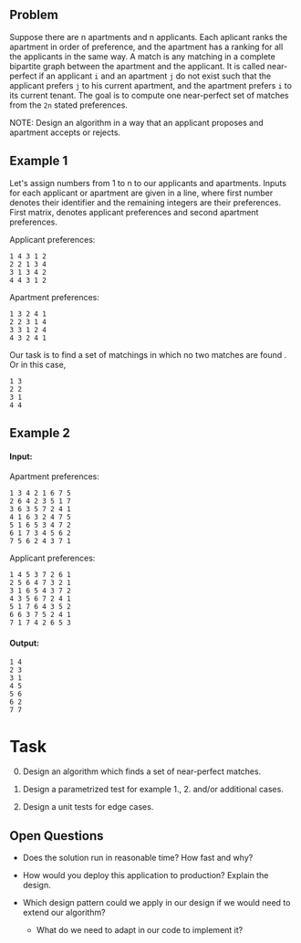 ## Problem


Suppose there are n apartments and n applicants. Each aplicant ranks the apartment in order of
preference, and the apartment has a ranking for all the applicants in the same way. A match is any matching in a complete bipartite graph between the apartment and the applicant. It is called near-perfect if an applicant `i` and an apartment `j` do not exist such that the applicant prefers `j` to his current apartment, and the apartment prefers `i` to its current tenant. The goal is to compute one near-perfect set of matches from the `2n` stated preferences. 

NOTE: Design an algorithm in a way that an applicant proposes and apartment accepts or rejects.


## Example 1


Let's assign numbers from 1 to n to our applicants and apartments. Inputs for each applicant or apartment are given in a line, where first number denotes their identifier and the remaining integers are their preferences. First matrix, denotes applicant preferences and second apartment preferences.


Applicant preferences: 
```
1 4 3 1 2
2 2 1 3 4
3 1 3 4 2
4 4 3 1 2
```

Apartment preferences:
```
1 3 2 4 1
2 2 3 1 4
3 3 1 2 4
4 3 2 4 1
```

Our task is to find a set of matchings in which no two matches are found . Or in this case,

```
1 3
2 2
3 1
4 4
```





## Example 2

#### Input:

Apartment preferences:
```
1 3 4 2 1 6 7 5
2 6 4 2 3 5 1 7
3 6 3 5 7 2 4 1
4 1 6 3 2 4 7 5
5 1 6 5 3 4 7 2
6 1 7 3 4 5 6 2
7 5 6 2 4 3 7 1
```

Applicant preferences:
```
1 4 5 3 7 2 6 1
2 5 6 4 7 3 2 1
3 1 6 5 4 3 7 2
4 3 5 6 7 2 4 1
5 1 7 6 4 3 5 2
6 6 3 7 5 2 4 1
7 1 7 4 2 6 5 3
```

#### Output:

```
1 4
2 3
3 1
4 5
5 6
6 2
7 7
```

# Task

0. Design an algorithm which finds a set of near-perfect matches.

1. Design a parametrized test for example 1., 2. and/or additional cases.

2. Design a unit tests for edge cases.


## Open Questions

* Does the solution run in reasonable time? How fast and why?

* How would you deploy this application to production? Explain the design.

* Which design pattern could we apply in our design if we would need to extend our algorithm?
    * What do we need to adapt in our code to implement it?
